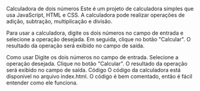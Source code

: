 Calculadora de dois números
Este é um projeto de calculadora simples que usa JavaScript, HTML e CSS. A calculadora pode realizar operações de adição, subtração, multiplicação e divisão.

Para usar a calculadora, digite os dois números no campo de entrada e selecione a operação desejada. Em seguida, clique no botão "Calcular". O resultado da operação será exibido no campo de saída.

Como usar
Digite os dois números no campo de entrada.
Selecione a operação desejada.
Clique no botão "Calcular".
O resultado da operação será exibido no campo de saída.
Código
O código da calculadora está disponível no arquivo index.html. O código é bem comentado, então é fácil entender como ele funciona.
